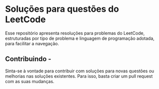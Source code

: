 # Soluções para questões do LeetCode

Esse repositório apresenta resoluções para problemas do LeetCode, estruturadas por tipo de problema e linguagem de programação adotada, para facilitar a navegação.

## Contribuindo -
Sinta-se à vontade para contribuir com soluções para novas questões ou melhorias nas soluções existentes. Para isso, basta criar um pull request com as suas mudanças.
